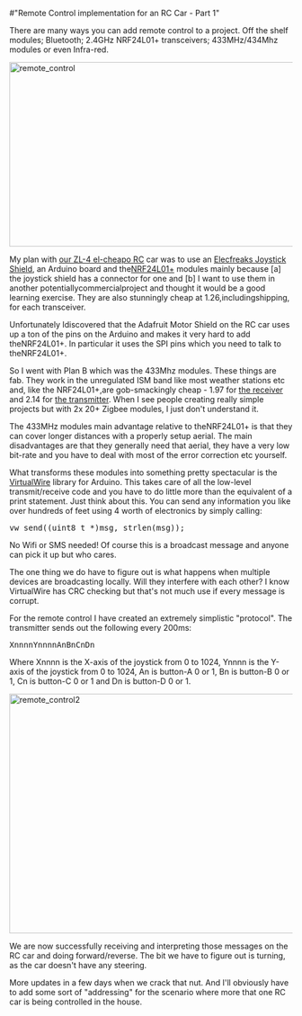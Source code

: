 #"Remote Control implementation for an RC Car - Part 1"

There are many ways you can add remote control to a project. Off the shelf modules; Bluetooth; 2.4GHz NRF24L01+ transceivers; 433MHz/434Mhz modules or even Infra-red.

<a href="https://s3-eu-west-1.amazonaws.com/conoroneill.net/wp-content/uploads/2013/05/remote_control.jpg"><img class="aligncenter size-large wp-image-1059" alt="remote_control" src="https://s3-eu-west-1.amazonaws.com/conoroneill.net/wp-content/uploads/2013/05/remote_control-1024x576.jpg" width="584" height="328" /></a>

My plan with <a href="http://conoroneill.net/progress-so-far-with-a-kids-e21-self-assemble-remote-control-car/">our ZL-4 el-cheapo RC</a> car was to use an <a href="http://www.elecfreaks.com/1999.html">Elecfreaks Joystick Shield</a>, an Arduino board and the<a href="http://www.ebay.ie/itm/1X-NRF24L01-2-4GHz-Antenna-Wireless-Transceiver-Module-For-Microcontroller-WST-/271133536748?ssPageName=ADME:L:OC:IE:3160#ht_5792wt_1385">NRF24L01+</a> modules mainly because [a] the joystick shield has a connector for one and [b] I want to use them in another potentiallycommercialproject and thought it would be a good learning exercise. They are also stunningly cheap at 1.26,includingshipping, for each transceiver.

Unfortunately Idiscovered that the Adafruit Motor Shield on the RC car uses up a ton of the pins on the Arduino and makes it very hard to add theNRF24L01+. In particular it uses the SPI pins which you need to talk to theNRF24L01+.

So I went with Plan B which was the 433Mhz modules. These things are fab. They work in the unregulated ISM band like most weather stations etc and, like the NRF24L01+,are gob-smackingly cheap - 1.97 for <a href="http://dx.com/p/diy-433mhz-wireless-receiving-module-for-arduino-green-149252?Utm_rid=73941134&Utm_source=affiliate">the receiver</a> and 2.14 for <a href="http://dx.com/p/433mhz-wireless-transmitter-module-superregeneration-for-arduino-green-149254?Utm_rid=73941134&Utm_source=affiliate">the transmitter</a>. When I see people creating really simple projects but with 2x 20+ Zigbee modules, I just don't understand it.

The 433MHz modules main advantage relative to theNRF24L01+ is that they can cover longer distances with a properly setup aerial. The main disadvantages are that they generally need that aerial, they have a very low bit-rate and you have to deal with most of the error correction etc yourself.

What transforms these modules into something pretty spectacular is the <a href="http://www.airspayce.com/mikem/arduino/">VirtualWire</a> library for Arduino. This takes care of all the low-level transmit/receive code and you have to do little more than the equivalent of a print statement. Just think about this. You can send any information you like over hundreds of feet using 4 worth of electronics by simply calling:
<pre>vw_send((uint8_t *)msg, strlen(msg));</pre>
No Wifi or SMS needed! Of course this is a broadcast message and anyone can pick it up but who cares.

The one thing we do have to figure out is what happens when multiple devices are broadcasting locally. Will they interfere with each other? I know VirtualWire has CRC checking but that's not much use if every message is corrupt.

For the remote control I have created an extremely simplistic "protocol". The transmitter sends out the following every 200ms:
<pre>XnnnnYnnnnAnBnCnDn</pre>
Where Xnnnn is the X-axis of the joystick from 0 to 1024, Ynnnn is the Y-axis of the joystick from 0 to 1024, An is button-A 0 or 1, Bn is button-B 0 or 1, Cn is button-C 0 or 1 and Dn is button-D 0 or 1.

<a href="https://s3-eu-west-1.amazonaws.com/conoroneill.net/wp-content/uploads/2013/05/remote_control2.jpg"><img class="aligncenter size-large wp-image-1063" alt="remote_control2" src="https://s3-eu-west-1.amazonaws.com/conoroneill.net/wp-content/uploads/2013/05/remote_control2-1024x748.jpg" width="584" height="426" /></a>

We are now successfully receiving and interpreting those messages on the RC car and doing forward/reverse. The bit we have to figure out is turning, as the car doesn't have any steering.

More updates in a few days when we crack that nut. And I'll obviously have to add some sort of "addressing" for the scenario where more that one RC car is being controlled in the house.